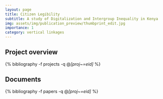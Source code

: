 ```yaml
---
layout: page
title: Citizen Legibility
subtitle: A study of Digitalization and Intergroup Inequality in Kenya
img: assets/img/publication_preview/thumbprint_edit.jpg
importance: 1
category: vertical linkages
---
```


## Project overview

<div class="publications">

  {% bibliography -f projects -q @*[proj~=eid]* %}

</div>

## Documents

<div class="publications">

  {% bibliography -f papers -q @*[proj~=eid]* %}

</div>



